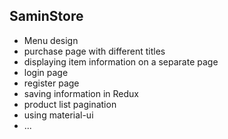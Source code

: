 ## SaminStore

 - Menu design
 - purchase page with different titles
 - displaying item information on a separate page
 - login page
 - register page
 - saving information in Redux
 - product list pagination
 - using material-ui
 - ...
